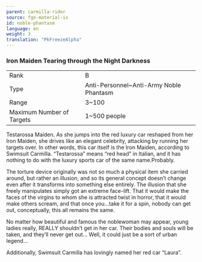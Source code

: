 ```yaml
---
parent: carmilla-rider
source: fgo-material-ix
id: noble-phantasm
language: en
weight: 3
translation: "PkFreezeAlpha"
---
```


### Iron Maiden Tearing through the Night Darkness

<table>
  <tr><td>Rank</td><td>B</td></tr>
  <tr><td>Type</td><td>Anti-Personnel~Anti-Army Noble Phantasm</td></tr>
  <tr><td>Range</td><td>3~100</td></tr>
  <tr><td>Maximum Number of Targets</td><td>1~500 people</td></tr>
</table>

Testarossa Maiden.
As she jumps into the red luxury car reshaped from her Iron Maiden, she drives like an elegant celebrity, attacking by running her targets over. In other words, this car itself is the Iron Maiden, according to Swimsuit Carmilla. “Testarossa” means “red head” in Italian, and it has nothing to do with the luxury sports car of the same name.Probably.

The torture device originally was not so much a physical item she carried around, but rather an illusion, and so its general concept doesn’t change even after it transforms into something else entirely. The illusion that she freely manipulates simply got an extreme face-lift. That it would make the faces of the virgins to whom she is attracted twist in horror, that it would make others scream, and that once you…take it for a spin, nobody can get out, conceptually, this all remains the same.

No matter how beautiful and famous the noblewoman may appear, young ladies really, REALLY shouldn’t get in her car. Their bodies and souls will be taken, and they’ll never get out… Well, it could just be a sort of urban legend…

Additionally, Swimsuit Carmilla has lovingly named her red car “Laura”.
